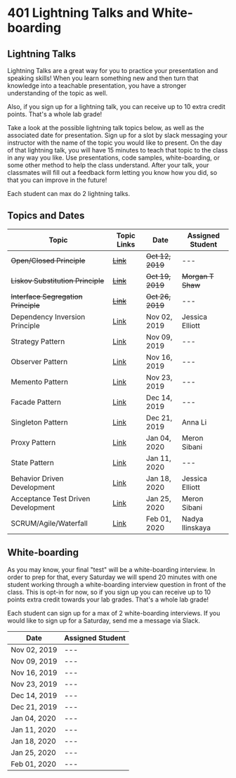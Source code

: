 # 401 Lightning Talks and White-boarding

## Lightning Talks

Lightning Talks are a great way for you to practice your presentation and speaking skills! When you learn something new and then turn that knowledge into a teachable presentation, you have a stronger understanding of the topic as well.

Also, if you sign up for a lightning talk, you can receive up to 10 extra credit points. That's a whole lab grade!

Take a look at the possible lightning talk topics below, as well as the associated date for presentation. Sign up for a slot by slack messaging your instructor with the name of the topic you would like to present. On the day of that lightning talk, you will have 15 minutes to teach that topic to the class in any way you like. Use presentations, code samples, white-boarding, or some other method to help the class understand. After your talk, your classmates will fill out a feedback form letting you know how you did, so that you can improve in the future!

Each student can max do 2 lightning talks.

## Topics and Dates

| Topic                               | Topic Links                                                                                  | Date             | Assigned Student  |
| ----------------------------------- | -------------------------------------------------------------------------------------------- | ---------------- | ----------------- |
| ~~Open/Closed Principle~~           | [~~Link~~](https://deviq.com/open-closed-principle/)                                         | ~~Oct 12, 2019~~ | ---               |
| ~~Liskov Substitution Principle~~   | ~~[Link](https://deviq.com/liskov-substitution-principle/)~~                                 | ~~Oct 19, 2019~~ | ~~Morgan T Shaw~~ |
| ~~Interface Segregation Principle~~ | ~~[Link](https://deviq.com/interface-segregation-principle/)~~                               | ~~Oct 26, 2019~~ | ---               |
| Dependency Inversion Principle      | [Link](https://deviq.com/dependency-inversion-principle/)                                    | Nov 02, 2019     | Jessica Elliott   |
| Strategy Pattern                    | [Link](https://www.dofactory.com/javascript/strategy-design-pattern)                         | Nov 09, 2019     | ---               |
| Observer Pattern                    | [Link](https://www.dofactory.com/javascript/observer-design-pattern)                         | Nov 16, 2019     | ---               |
| Memento Pattern                     | [Link](https://www.dofactory.com/javascript/memento-design-pattern)                          | Nov 23, 2019     | ---               |
| Facade Pattern                      | [Link](https://www.dofactory.com/javascript/facade-design-pattern)                           | Dec 14, 2019     | ---               |
| Singleton Pattern                   | [Link](https://www.dofactory.com/javascript/singleton-design-pattern)                        | Dec 21, 2019     | Anna Li           |
| Proxy Pattern                       | [Link](https://www.dofactory.com/javascript/proxy-design-pattern)                            | Jan 04, 2020     | Meron Sibani      |
| State Pattern                       | [Link](https://www.dofactory.com/javascript/state-design-pattern)                            | Jan 11, 2020     | ---               |
| Behavior Driven Development         | [Link](https://en.wikipedia.org/wiki/Behavior-driven_development)                            | Jan 18, 2020     | Jessica Elliott   |
| Acceptance Test Driven Development  | [Link](https://en.wikipedia.org/wiki/Acceptance_test%E2%80%93driven_development)             | Jan 25, 2020     | Meron Sibani      |
| SCRUM/Agile/Waterfall               | [Link](https://www.visual-paradigm.com/scrum/scrum-vs-waterfall-vs-agile-vs-lean-vs-kanban/) | Feb 01, 2020     | Nadya Ilinskaya   |

## White-boarding

As you may know, your final "test" will be a white-boarding interview. In order to prep for that, every Saturday we will spend 20 minutes with one student working through a white-boarding interview question in front of the class. This is opt-in for now, so if you sign up you can receive up to 10 points extra credit towards your lab grades. That's a whole lab grade!

Each student can sign up for a max of 2 white-boarding interviews. If you would like to sign up for a Saturday, send me a message via Slack.

| Date         | Assigned Student |
| ------------ | ---------------- |
| Nov 02, 2019 | ---              |
| Nov 09, 2019 | ---              |
| Nov 16, 2019 | ---              |
| Nov 23, 2019 | ---              |
| Dec 14, 2019 | ---              |
| Dec 21, 2019 | ---              |
| Jan 04, 2020 | ---              |
| Jan 11, 2020 | ---              |
| Jan 18, 2020 | ---              |
| Jan 25, 2020 | ---              |
| Feb 01, 2020 | ---              |
